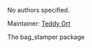 <div id='bag_stamper-autogenerated' markdown='1'>


<!-- do not edit this file, autogenerated -->

No authors specified.

Maintainer: [Teddy Ort](mailto:teddy@mit.edu)

The bag_stamper package



</div>

